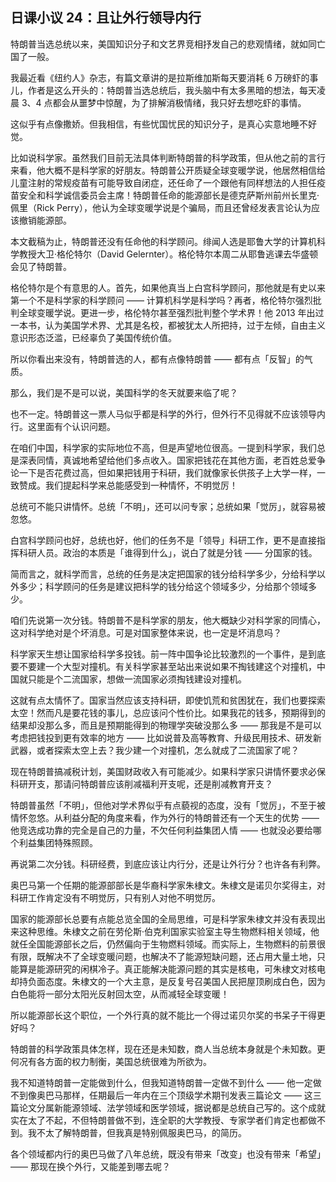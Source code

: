 ## 日课小议 24：且让外行领导内行

特朗普当选总统以来，美国知识分子和文艺界竞相抒发自己的悲观情绪，就如同亡国了一般。

我最近看《纽约人》杂志，有篇文章讲的是拉斯维加斯每天要消耗 6 万磅虾的事儿，作者是这么开头的：特朗普当选总统后，我头脑中有太多黑暗的想法，每天凌晨 3、4 点都会从噩梦中惊醒，为了排解消极情绪，我只好去想吃虾的事情。

这似乎有点像撒娇。但我相信，有些忧国忧民的知识分子，是真心实意地睡不好觉。

比如说科学家。虽然我们目前无法具体判断特朗普的科学政策，但从他之前的言行来看，他大概不是科学家的好朋友。特朗普公开质疑全球变暖学说，他居然相信给儿童注射的常规疫苗有可能导致自闭症，还任命了一个跟他有同样想法的人担任疫苗安全和科学诚信委员会主席！特朗普任命的能源部长是德克萨斯州前州长里克·佩里（Rick Perry），他认为全球变暖学说是个骗局，而且还曾经发表言论认为应该撤销能源部。

本文截稿为止，特朗普还没有任命他的科学顾问。绯闻人选是耶鲁大学的计算机科学教授大卫·格伦特尔（David Gelernter）。格伦特尔本周二从耶鲁逃课去华盛顿会见了特朗普。

格伦特尔是个有意思的人。首先，如果他真当上白宫科学顾问，那他就是有史以来第一个不是科学家的科学顾问 —— 计算机科学是科学吗？再者，格伦特尔强烈批判全球变暖学说。更进一步，格伦特尔甚至强烈批判整个学术界！他 2013 年出过一本书，认为美国学术界、尤其是名校，都被犹太人所把持，过于左倾，自由主义意识形态泛滥，已经辜负了美国传统价值。

所以你看出来没有，特朗普选的人，都有点像特朗普 —— 都有点「反智」的气质。

那么，我们是不是可以说，美国科学的冬天就要来临了呢？

也不一定。特朗普这一票人马似乎都是科学的外行，但外行不见得就不应该领导内行。这里面有个认识问题。

在咱们中国，科学家的实际地位不高，但是声望地位很高。一提到科学家，我们总是深表同情，真诚地希望给他们多点收入。国家把钱花在其他方面，老百姓总爱争论一下是否花费过高，但如果把钱用于科研，我们就像家长供孩子上大学一样，一致赞成。我们提起科学来总能感受到一种情怀，不明觉厉！

总统可不能只讲情怀。总统「不明」，还可以问专家；总统如果「觉厉」，就容易被忽悠。

白宫科学顾问也好，总统也好，他们的任务不是「领导」科研工作，更不是直接指挥科研人员。政治的本质是「谁得到什么」，说白了就是分钱 —— 分国家的钱。

简而言之，就科学而言，总统的任务是决定把国家的钱分给科学多少，分给科学以外多少；科学顾问的任务是建议把科学的钱分给这个领域多少，分给那个领域多少。

咱们先说第一次分钱。特朗普不是科学家的朋友，他大概缺少对科学家的同情心，这对科学绝对是个坏消息。可是对国家整体来说，也一定是坏消息吗？

科学家天生想让国家给科学多投钱。前一阵中国争论比较激烈的一个事件，是到底要不要建一个大型对撞机。有关科学家甚至站出来说如果不掏钱建这个对撞机，中国就只能是个二流国家，想做一流国家必须掏钱建设对撞机。

这就有点太情怀了。国家当然应该支持科研，即使饥荒和贫困犹在，我们也要探索太空！然而凡是要花钱的事儿，总应该问个性价比。如果我花的钱多，预期得到的结果却没那么多，而且是预期能得到的物理学突破没那么多 —— 那我是不是可以考虑把钱投到更有效率的地方 —— 比如说普及高等教育、升级民用技术、研发新武器，或者探索太空上去？我少建一个对撞机，怎么就成了二流国家了呢？

现在特朗普搞减税计划，美国财政收入有可能减少。如果科学家只讲情怀要求必保科研开支，那请问特朗普应该削减福利开支呢，还是削减教育开支？

特朗普虽然「不明」，但他对学术界似乎有点藐视的态度，没有「觉厉」，不至于被情怀忽悠。从利益分配的角度来看，作为外行的特朗普还有一个天生的优势 —— 他竞选成功靠的完全是自己的力量，不欠任何利益集团人情 —— 也就没必要给哪个利益集团特殊照顾。

再说第二次分钱。科研经费，到底应该让内行分，还是让外行分？也许各有利弊。

奥巴马第一个任期的能源部部长是华裔科学家朱棣文。朱棣文是诺贝尔奖得主，对科研工作肯定没有不明觉厉，只有别人对他不明觉厉。

国家的能源部长总要有点能总览全国的全局思维，可是科学家朱棣文并没有表现出来这种思维。朱棣文之前在劳伦斯·伯克利国家实验室主导生物燃料相关领域，他就任全国能源部长之后，仍然偏向于生物燃料领域。而实际上，生物燃料的前景很有限，既解决不了全球变暖问题，也解决不了能源短缺问题，还占用大量土地，只能算是能源研究的闲棋冷子。真正能解决能源问题的其实是核电，可朱棣文对核电却持负面态度。朱棣文的一个大主意，是反复号召美国人民把屋顶刷成白色，因为白色能将一部分太阳光反射回太空，从而减轻全球变暖！

所以能源部长这个职位，一个外行真的就不能比一个得过诺贝尔奖的书呆子干得更好吗？

特朗普的科学政策具体怎样，现在还是未知数，商人当总统本身就是个未知数。更何况有各方面的权力制衡，美国总统很难为所欲为。

我不知道特朗普一定能做到什么，但我知道特朗普一定做不到什么 —— 他一定做不到像奥巴马那样，任期最后一年内在三个顶级学术期刊发表三篇论文 —— 这三篇论文分属新能源领域、法学领域和医学领域，据说都是总统自己写的。这个成就实在太了不起，不但特朗普做不到，连全职的大学教授、专家学者们肯定也都做不到。我不太了解特朗普，但我真是特别佩服奥巴马，的简历。

各个领域都内行的奥巴马做了八年总统，既没有带来「改变」也没有带来「希望」—— 那现在换个外行，又能差到哪去呢？
